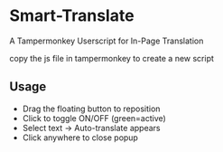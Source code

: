 # Smart-Translate
A Tampermonkey Userscript for In-Page Translation

copy the js file in tampermonkey to create a new script

## Usage
- Drag the floating button to reposition  
- Click to toggle ON/OFF (green=active)  
- Select text → Auto-translate appears  
- Click anywhere to close popup
